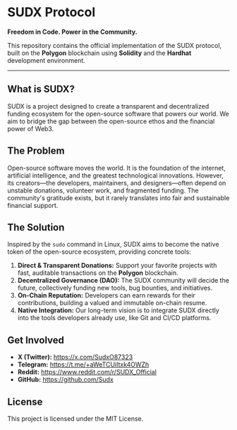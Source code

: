 # SUDX Protocol

**Freedom in Code. Power in the Community.**

This repository contains the official implementation of the SUDX protocol, built on the **Polygon** blockchain using **Solidity** and the **Hardhat** development environment.

---

## What is SUDX?

SUDX is a project designed to create a transparent and decentralized funding ecosystem for the open-source software that powers our world. We aim to bridge the gap between the open-source ethos and the financial power of Web3.

## The Problem

Open-source software moves the world. It is the foundation of the internet, artificial intelligence, and the greatest technological innovations. However, its creators—the developers, maintainers, and designers—often depend on unstable donations, volunteer work, and fragmented funding. The community's gratitude exists, but it rarely translates into fair and sustainable financial support.

## The Solution

Inspired by the `sudo` command in Linux, SUDX aims to become the native token of the open-source ecosystem, providing concrete tools:
1.  **Direct & Transparent Donations:** Support your favorite projects with fast, auditable transactions on the **Polygon** blockchain.
2.  **Decentralized Governance (DAO):** The SUDX community will decide the future, collectively funding new tools, bug bounties, and initiatives.
3.  **On-Chain Reputation:** Developers can earn rewards for their contributions, building a valued and immutable on-chain resume.
4.  **Native Integration:** Our long-term vision is to integrate SUDX directly into the tools developers already use, like Git and CI/CD platforms.

## Get Involved

*   **X (Twitter):** https://x.com/SudxO87323
*   **Telegram:** https://t.me/+aWeTCUiItxk4OWZh
*   **Reddit:** https://www.reddit.com/r/SUDX_Official
*   **GitHub:** https://github.com/Sudx

## License

This project is licensed under the MIT License.
